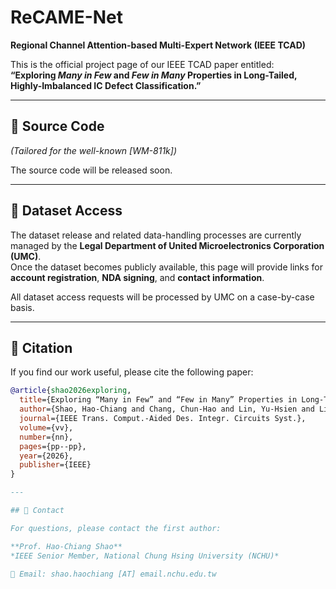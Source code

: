 # ReCAME-Net
**Regional Channel Attention-based Multi-Expert Network (IEEE TCAD)**

This is the official project page of our IEEE TCAD paper entitled:  
**“Exploring *Many in Few* and *Few in Many* Properties in Long-Tailed, Highly-Imbalanced IC Defect Classification.”**

---

## 🔧 Source Code  
*(Tailored for the well-known [WM-811k])*  

The source code will be released soon.

---

## 📂 Dataset Access  
The dataset release and related data-handling processes are currently managed by the **Legal Department of United Microelectronics Corporation (UMC)**.  
Once the dataset becomes publicly available, this page will provide links for **account registration**, **NDA signing**, and **contact information**.  

All dataset access requests will be processed by UMC on a case-by-case basis.

---

## 📄 Citation

If you find our work useful, please cite the following paper:

```bibtex
@article{shao2026exploring,
  title={Exploring “Many in Few” and “Few in Many” Properties in Long-Tailed, Highly-Imbalanced IC Defect Classification},
  author={Shao, Hao-Chiang and Chang, Chun-Hao and Lin, Yu-Hsien and Lin, Chia-Wen and Fang, Shao-Yun and Liu, Yan-Hsiu},
  journal={IEEE Trans. Comput.-Aided Des. Integr. Circuits Syst.},
  volume={vv},
  number={nn},
  pages={pp--pp},
  year={2026},
  publisher={IEEE}
}

---

## 📧 Contact

For questions, please contact the first author:

**Prof. Hao-Chiang Shao**  
*IEEE Senior Member, National Chung Hsing University (NCHU)*  

📩 Email: shao.haochiang [AT] email.nchu.edu.tw
